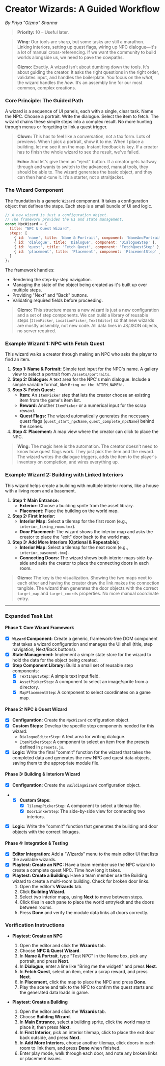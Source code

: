 # Creator Wizards: A Guided Workflow

*By Priya "Gizmo" Sharma*
> **Priority:** 10 – Useful later.

> **Wing:** Our tools are sharp, but some tasks are still a marathon. Linking interiors, setting up quest flags, wiring up NPC dialogue—it's a lot of manual cross-referencing. If we want the community to build worlds alongside us, we need to pave the cowpaths.
>
> **Gizmo:** Exactly. A wizard isn't about dumbing down the tools. It's about guiding the creator. It asks the right questions in the right order, validates input, and handles the boilerplate. You focus on the *what*, the wizard handles the *how*. It’s an assembly line for our most common, complex creations.

### Core Principle: The Guided Path

A wizard is a sequence of UI panels, each with a single, clear task. Name the NPC. Choose a portrait. Write the dialogue. Select the item to fetch. The wizard chains these simple steps into a complex result. No more hunting through menus or forgetting to link a quest trigger.

> **Clown:** This has to feel like a conversation, not a tax form. Lots of previews. When I pick a portrait, show it to me. When I place a building, let me see it on the map. Instant feedback is key. If a creator has to finish the whole wizard to see the result, we've failed.
>
> **Echo:** And let's give them an "eject" button. If a creator gets halfway through and wants to switch to the advanced, manual tools, they should be able to. The wizard generates the basic object, and they can then hand-tune it. It’s a starter, not a straitjacket.

### The Wizard Component

The foundation is a generic `Wizard` component. It takes a configuration object that defines the steps. Each step is a small bundle of UI and logic.

```javascript
// A new wizard is just a configuration object.
// The framework provides the UI and state management.
const NpcWizard = {
  title: "NPC & Quest Wizard",
  steps: [
    { id: 'name', title: 'Name & Portrait', component: 'NameAndPortraitStep' },
    { id: 'dialogue', title: 'Dialogue', component: 'DialogueStep' },
    { id: 'quest', title: 'Fetch Quest', component: 'FetchQuestStep' },
    { id: 'placement', title: 'Placement', component: 'PlacementStep' }
  ]
};
```

The framework handles:
-   Rendering the step-by-step navigation.
-   Managing the state of the object being created as it's built up over multiple steps.
-   Providing "Next" and "Back" buttons.
-   Validating required fields before proceeding.

> **Gizmo:** This structure means a new wizard is just a new configuration and a set of step components. We can build a library of reusable steps (`ItemPicker`, `LocationPicker`, `TextEditor`) so that new wizards are mostly assembly, not new code. All data lives in JS/JSON objects, no server required.

### Example Wizard 1: NPC with Fetch Quest

This wizard walks a creator through making an NPC who asks the player to find an item.

1.  **Step 1: Name & Portrait:** Simple text input for the NPC's name. A gallery view to select a portrait from `/assets/portraits`.
2.  **Step 2: Dialogue:** A text area for the NPC's main dialogue. Include a simple variable format, like `Bring me the %ITEM_NAME%!`.
3.  **Step 3: Fetch Quest:**
    *   **Item:** An `ItemPicker` step that lets the creator choose an existing item from the game's item list.
    *   **Reward:** Another `ItemPicker` or a numerical input for the scrap reward.
    *   **Quest Flags:** The wizard automatically generates the necessary quest flags (`quest_start_npcName`, `quest_complete_npcName`) behind the scenes.
4.  **Step 4: Placement:** A map view where the creator can click to place the NPC.

> **Wing:** The magic here is the automation. The creator doesn't need to know how quest flags work. They just pick the item and the reward. The wizard writes the dialogue triggers, adds the item to the player's inventory on completion, and wires everything up.

### Example Wizard 2: Building with Linked Interiors

This wizard helps create a building with multiple interior rooms, like a house with a living room and a basement.

1.  **Step 1: Main Entrance:**
    *   **Exterior:** Choose a building sprite from the asset library.
    *   **Placement:** Place the building on the world map.
2.  **Step 2: First Interior:**
    *   **Interior Map:** Select a tilemap for the first room (e.g., `interior_living_room.tmx`).
    *   **Door Placement:** The wizard shows the interior map and asks the creator to place the "exit" door back to the world map.
3.  **Step 3: Add More Interiors (Optional & Repeatable):**
    *   **Interior Map:** Select a tilemap for the next room (e.g., `interior_basement.tmx`).
    *   **Connecting Doors:** The wizard shows both interior maps side-by-side and asks the creator to place the connecting doors in each room.

> **Gizmo:** The key is the visualization. Showing the two maps next to each other and having the creator draw the link makes the connection tangible. The wizard then generates the door objects with the correct `target_map` and `target_coords` properties. No more manual coordinate entry.

---
### **Expanded Task List**

#### **Phase 1: Core Wizard Framework**
- [x] **`Wizard` Component:** Create a generic, framework-free DOM component that takes a wizard configuration and manages the UI shell (title, step navigation, Next/Back buttons).
- [x] **State Management:** Implement a simple state store for the wizard to hold the data for the object being created.
- [x] **Step Component Library:** Build a small set of reusable step components:
    - [x] `TextInputStep`: A simple text input field.
    - [x] `AssetPickerStep`: A component to select an image/sprite from a directory.
    - [x] `MapPlacementStep`: A component to select coordinates on a game map.

#### **Phase 2: NPC & Quest Wizard**
  - [x] **Configuration:** Create the `NpcWizard` configuration object.
  - [x] **Custom Steps:** Develop the specific step components needed for this wizard:
    - `DialogueEditorStep`: A text area for writing dialogue.
    - `ItemPickerStep`: A component to select an item from the presets defined in `presets.js`.
  - [x] **Logic:** Write the final "commit" function for the wizard that takes the completed data and generates the new NPC and quest data objects, saving them to the appropriate module file.

#### **Phase 3: Building & Interiors Wizard**
 - [x] **Configuration:** Create the `BuildingWizard` configuration object.
 - - [x] **Custom Steps:**
      - [x] `TilemapPickerStep`: A component to select a tilemap file.
      - [x] `DoorLinkerStep`: The side-by-side view for connecting two interiors.
 - [x] **Logic:** Write the "commit" function that generates the building and door objects with the correct linkages.

#### **Phase 4: Integration & Testing**
- [x] **Editor Integration:** Add a "Wizards" menu to the main editor UI that lists the available wizards.
- [x] **Playtest: Create an NPC:** Have a team member use the NPC wizard to create a complete quest NPC. Time how long it takes.
- [x] **Playtest: Create a Building:** Have a team member use the Building wizard to create a multi-room building. Check for broken door links.
    1. Open the editor's **Wizards** tab.
    2. Click **Building Wizard**.
    3. Select two interior maps, using **Next** to move between steps.
    4. Click tiles in each pane to place the world entry/exit and the doors between rooms.
    5. Press **Done** and verify the module data links all doors correctly.

### Verification Instructions

- **Playtest: Create an NPC**
  1. Open the editor and click the **Wizards** tab.
  2. Choose **NPC & Quest Wizard**.
  3. In **Name & Portrait**, type "Test NPC" in the Name box, pick any portrait, and press **Next**.
  4. In **Dialogue**, enter a line like "Bring me the widget!" and press **Next**.
  5. In **Fetch Quest**, select an item, enter a scrap reward, and press **Next**.
  6. In **Placement**, click the map to place the NPC and press **Done**.
  7. Play the scene and talk to the NPC to confirm the quest starts and the generated data loads in game.

- **Playtest: Create a Building**
  1. Open the editor and click the **Wizards** tab.
  2. Choose **Building Wizard**.
  3. In **Main Entrance**, select a building sprite, click the world map to place it, then press **Next**.
  4. In **First Interior**, pick an interior tilemap, click to place the exit door back outside, and press **Next**.
  5. In **Add More Interiors**, choose another tilemap, click doors in each room to link them, and press **Done** when finished.
  6. Enter play mode, walk through each door, and note any broken links or placement issues.
